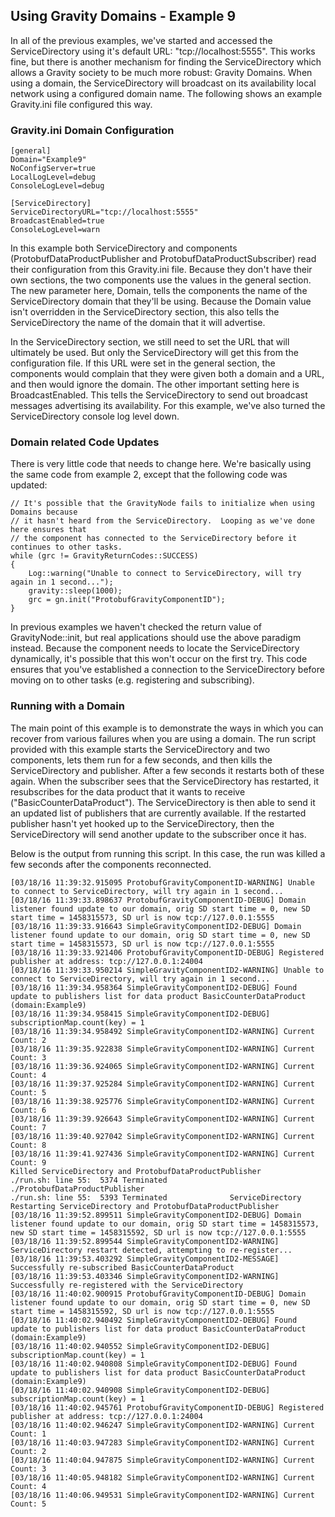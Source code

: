 ## Using Gravity Domains - Example 9 ##

In all of the previous examples, we've started and accessed the ServiceDirectory using it's default URL: "tcp://localhost:5555".  This works fine, but there is another mechanism for finding the ServiceDirectory which allows a Gravity society to be much more robust: Gravity Domains.  When using a domain, the ServiceDirectory will broadcast on its availability local network using a configured domain name.  The following shows an example Gravity.ini file configured this way.

### Gravity.ini Domain Configuration ###

	[general]
	Domain="Example9"
	NoConfigServer=true
	LocalLogLevel=debug
	ConsoleLogLevel=debug

	[ServiceDirectory]
	ServiceDirectoryURL="tcp://localhost:5555"
	BroadcastEnabled=true
	ConsoleLogLevel=warn

In this example both ServiceDirectory and components (ProtobufDataProductPublisher and ProtobufDataProductSubscriber) read their configuration from this Gravity.ini file.  Because they don't have their own sections, the two components use the values in the general section.  The new parameter here, Domain, tells the components the name of the ServiceDirectory domain that they'll be using.  Because the Domain value isn't overridden in the ServiceDirectory section, this also tells the ServiceDirectory the name of the domain that it will advertise.

In the ServiceDirectory section, we still need to set the URL that will ultimately be used.  But only the ServiceDirectory will get this from the configuration file.  If this URL were set in the general section, the components would complain that they were given both a domain and a URL, and then would ignore the domain.  The other important setting here is BroadcastEnabled.  This tells the ServiceDirectory to send out broadcast messages advertising its availability.  For this example, we've also turned the ServiceDirectory console log level down.

### Domain related Code Updates ###

There is very little code that needs to change here.  We're basically using the same code from example 2, except that the following code was updated:

	// It's possible that the GravityNode fails to initialize when using Domains because
	// it hasn't heard from the ServiceDirectory.  Looping as we've done here ensures that
	// the component has connected to the ServiceDirectory before it continues to other tasks.
	while (grc != GravityReturnCodes::SUCCESS)
	{
	    Log::warning("Unable to connect to ServiceDirectory, will try again in 1 second...");
	    gravity::sleep(1000);
	    grc = gn.init("ProtobufGravityComponentID");
	}

In previous examples we haven't checked the return value of GravityNode::init, but real applications should use the above paradigm instead.  Because the component needs to locate the ServiceDirectory dynamically, it's possible that this won't occur on the first try.  This code ensures that you've established a connection to the ServiceDirectory before moving on to other tasks (e.g. registering and subscribing).  

### Running with a Domain ###

The main point of this example is to demonstrate the ways in which you can recover from various failures when you are using a domain.  The run script provided with this example starts the ServiceDirectory and two components, lets them run for a few seconds, and then kills the ServiceDirectory and publisher.  After a few seconds it restarts both of these again.  When the subscriber sees that the ServiceDirectory has restarted, it resubscribes for the data product that it wants to receive ("BasicCounterDataProduct").  The ServiceDirectory is then able to send it an updated list of publishers that are currently available.  If the restarted publisher hasn't yet hooked up to the ServiceDirectory, then the ServiceDirectory will send another update to the subscriber once it has.

Below is the output from running this script.  In this case, the run was killed a few seconds after the components reconnected.  

	[03/18/16 11:39:32.915095 ProtobufGravityComponentID-WARNING] Unable to connect to ServiceDirectory, will try again in 1 second...
	[03/18/16 11:39:33.898637 ProtobufGravityComponentID-DEBUG] Domain listener found update to our domain, orig SD start time = 0, new SD start time = 1458315573, SD url is now tcp://127.0.0.1:5555
	[03/18/16 11:39:33.916643 SimpleGravityComponentID2-DEBUG] Domain listener found update to our domain, orig SD start time = 0, new SD start time = 1458315573, SD url is now tcp://127.0.0.1:5555
	[03/18/16 11:39:33.921406 ProtobufGravityComponentID-DEBUG] Registered publisher at address: tcp://127.0.0.1:24004
	[03/18/16 11:39:33.950214 SimpleGravityComponentID2-WARNING] Unable to connect to ServiceDirectory, will try again in 1 second...
	[03/18/16 11:39:34.958364 SimpleGravityComponentID2-DEBUG] Found update to publishers list for data product BasicCounterDataProduct (domain:Example9)
	[03/18/16 11:39:34.958415 SimpleGravityComponentID2-DEBUG] subscriptionMap.count(key) = 1
	[03/18/16 11:39:34.958492 SimpleGravityComponentID2-WARNING] Current Count: 2
	[03/18/16 11:39:35.922838 SimpleGravityComponentID2-WARNING] Current Count: 3
	[03/18/16 11:39:36.924065 SimpleGravityComponentID2-WARNING] Current Count: 4
	[03/18/16 11:39:37.925284 SimpleGravityComponentID2-WARNING] Current Count: 5
	[03/18/16 11:39:38.925776 SimpleGravityComponentID2-WARNING] Current Count: 6
	[03/18/16 11:39:39.926643 SimpleGravityComponentID2-WARNING] Current Count: 7
	[03/18/16 11:39:40.927042 SimpleGravityComponentID2-WARNING] Current Count: 8
	[03/18/16 11:39:41.927436 SimpleGravityComponentID2-WARNING] Current Count: 9
	Killed ServiceDirectory and ProtobufDataProductPublisher
	./run.sh: line 55:  5374 Terminated              ./ProtobufDataProductPublisher
	./run.sh: line 55:  5393 Terminated              ServiceDirectory
	Restarting ServiceDirectory and ProtobufDataProductPublisher
	[03/18/16 11:39:52.899511 SimpleGravityComponentID2-DEBUG] Domain listener found update to our domain, orig SD start time = 1458315573, new SD start time = 1458315592, SD url is now tcp://127.0.0.1:5555
	[03/18/16 11:39:52.899544 SimpleGravityComponentID2-WARNING] ServiceDirectory restart detected, attempting to re-register...
	[03/18/16 11:39:53.403292 SimpleGravityComponentID2-MESSAGE] Successfully re-subscribed BasicCounterDataProduct
	[03/18/16 11:39:53.403346 SimpleGravityComponentID2-WARNING] Successfully re-registered with the ServiceDirectory
	[03/18/16 11:40:02.900915 ProtobufGravityComponentID-DEBUG] Domain listener found update to our domain, orig SD start time = 0, new SD start time = 1458315592, SD url is now tcp://127.0.0.1:5555
	[03/18/16 11:40:02.940492 SimpleGravityComponentID2-DEBUG] Found update to publishers list for data product BasicCounterDataProduct (domain:Example9)
	[03/18/16 11:40:02.940552 SimpleGravityComponentID2-DEBUG] subscriptionMap.count(key) = 1
	[03/18/16 11:40:02.940808 SimpleGravityComponentID2-DEBUG] Found update to publishers list for data product BasicCounterDataProduct (domain:Example9)
	[03/18/16 11:40:02.940908 SimpleGravityComponentID2-DEBUG] subscriptionMap.count(key) = 1
	[03/18/16 11:40:02.945761 ProtobufGravityComponentID-DEBUG] Registered publisher at address: tcp://127.0.0.1:24004
	[03/18/16 11:40:02.946247 SimpleGravityComponentID2-WARNING] Current Count: 1
	[03/18/16 11:40:03.947283 SimpleGravityComponentID2-WARNING] Current Count: 2
	[03/18/16 11:40:04.947875 SimpleGravityComponentID2-WARNING] Current Count: 3
	[03/18/16 11:40:05.948182 SimpleGravityComponentID2-WARNING] Current Count: 4
	[03/18/16 11:40:06.949531 SimpleGravityComponentID2-WARNING] Current Count: 5
